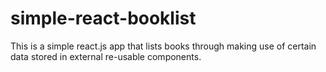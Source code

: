 # simple-react-booklist
This is a simple react.js app that lists books through making use of certain data stored in external re-usable components.
